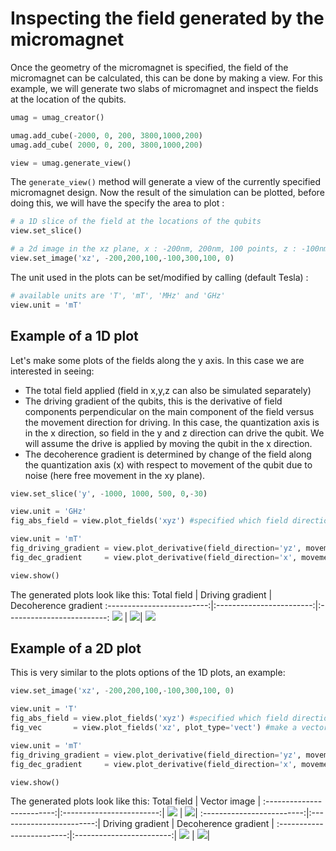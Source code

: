 Inspecting the field generated by the micromagnet
=================================================

Once the geometry of the micromagnet is specified, the field of the micromagnet can be calculated, this can be done by making a view. For this example, we will generate two slabs of micromagnet and inspect the fields at the location of the qubits.

```python
umag = umag_creator()

umag.add_cube(-2000, 0, 200, 3800,1000,200)
umag.add_cube( 2000, 0, 200, 3800,1000,200)

view = umag.generate_view()
```
The ```generate_view()``` method will generate a view of the currently specified micromagnet design. Now the result of the simulation can be plotted, before doing this, we will have the specify the area to plot : 
```python
# a 1D slice of the field at the locations of the qubits
view.set_slice()

# a 2d image in the xz plane, x : -200nm, 200nm, 100 points, z : -100nm, 300nm, 100 points ; y : 0nm
view.set_image('xz', -200,200,100,-100,300,100, 0)
```
The unit used in the plots can be set/modified by calling (default Tesla) :
```python
# available units are 'T', 'mT', 'MHz' and 'GHz'
view.unit = 'mT'
```

Example of a 1D plot
--------------------

Let's make some plots of the fields along the y axis. In this case we are interested in seeing:
* The total field applied (field in x,y,z can also be simulated separately)
* The driving gradient of the qubits, this is the derivative of field components perpendicular on the main component of the field versus the movement direction for driving. In this case, the quantization axis is in the x direction, so field in the y and z direction can drive the qubit. We will assume the drive is applied by moving the qubit in the x direction.
* The decoherence gradient is determined by change of the field along the quantization axis (x) with respect to movement of the qubit due to noise (here free movement in the xy plane).

```python
view.set_slice('y', -1000, 1000, 500, 0,-30) 

view.unit = 'GHz'
fig_abs_field = view.plot_fields('xyz') #specified which field direction, for Bx, specify 'x'

view.unit = 'mT'
fig_driving_gradient = view.plot_derivative(field_direction='yz', movement_direction='x')
fig_dec_gradient     = view.plot_derivative(field_direction='x', movement_direction='xy')

view.show()
```

The generated plots look like this:
Total field                |  Driving gradient		  |  Decoherence gradient
:-------------------------:|:------------------------:|:-------------------------:
![](img/two_cubes_xz.png)  | ![](img/two_cubes_yz.png)| ![](img/two_cubes_yz.png)



Example of a 2D plot
--------------------
This is very similar to the plots options of the 1D plots, an example:

```python
view.set_image('xz', -200,200,100,-100,300,100, 0)

view.unit = 'T'
fig_abs_field = view.plot_fields('xyz') #specified which field direction, for Bx, specify 'x'
fig_vec       = view.plot_fields('xz', plot_type='vect') #make a vector plot

view.unit = 'mT'
fig_driving_gradient = view.plot_derivative(field_direction='yz', movement_direction='x')
fig_dec_gradient     = view.plot_derivative(field_direction='x', movement_direction='xy')

view.show()
```

The generated plots look like this:
Total field                |  Vector image 			  |
:-------------------------:|:------------------------:|
![](img/two_cubes_xz.png)  | ![](img/two_cubes_yz.png)|
:-------------------------:|:------------------------:|
Driving gradient           |  Decoherence gradient	  |
:-------------------------:|:------------------------:|
![](img/two_cubes_xz.png)  | ![](img/two_cubes_yz.png)|